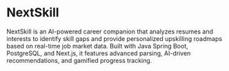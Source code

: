 # NextSkill
NextSkill is an AI-powered career companion that analyzes resumes and interests to identify skill gaps and provide personalized upskilling roadmaps based on real-time job market data. Built with Java Spring Boot, PostgreSQL, and Next.js, it features advanced parsing, AI-driven recommendations, and gamified progress tracking.
